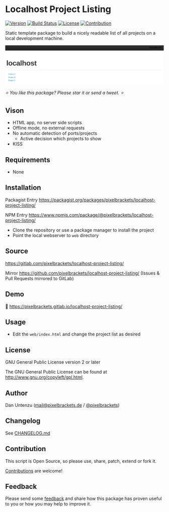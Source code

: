 # Localhost Project Listing

[![Version](https://img.shields.io/packagist/v/pixelbrackets/localhost-project-listing.svg?style=flat-square)](https://packagist.org/packages/pixelbrackets/localhost-project-listing/)
[![Build Status](https://img.shields.io/gitlab/pipeline/pixelbrackets/localhost-project-listing?style=flat-square)](https://gitlab.com/pixelbrackets/localhost-project-listing/pipelines)
[![License](https://img.shields.io/badge/license-gpl--2.0--or--later-blue.svg?style=flat-square)](https://spdx.org/licenses/GPL-2.0-or-later.html)
[![Contribution](https://img.shields.io/badge/contributions_welcome-%F0%9F%94%B0-brightgreen.svg?labelColor=brightgreen&style=flat-square)](https://gitlab.com/pixelbrackets/localhost-project-listing/-/blob/master/CONTRIBUTING.md)

Static template package to build a nicely readable list of all projects
on a local development machine.

![Screenshot](./docs/screenshot.png)

_⭐ You like this package? Please star it or send a tweet. ⭐_

## Vison

- HTML app, no server side scripts
- Offline mode, no external requests
- No automatic detection of ports/projects
  - Active decision which projects to show
- KISS

## Requirements

- None

## Installation

Packagist Entry https://packagist.org/packages/pixelbrackets/localhost-project-listing/

NPM Entry https://www.npmjs.com/package/@pixelbrackets/localhost-project-listing/

- Clone the repository or use a package manager to install the project
- Point the local webserver to `web` directory

## Source

https://gitlab.com/pixelbrackets/localhost-project-listing/

Mirror https://github.com/pixelbrackets/localhost-project-listing/ (Issues &
Pull Requests mirrored to GitLab)

## Demo

🚀 https://pixelbrackets.gitlab.io/localhost-project-listing/

## Usage

- Edit the `web/index.html` and change the project list as desired

## License

GNU General Public License version 2 or later

The GNU General Public License can be found at http://www.gnu.org/copyleft/gpl.html.

## Author

Dan Untenzu (<mail@pixelbrackets.de> / [@pixelbrackets](https://pixelbrackets.de))

## Changelog

See [CHANGELOG.md](./CHANGELOG.md)

## Contribution

This script is Open Source, so please use, share, patch, extend or fork it.

[Contributions](./CONTRIBUTING.md) are welcome!

## Feedback

Please send some [feedback](https://pixelbrackets.de/) and share how this
package has proven useful to you or how you may help to improve it.
